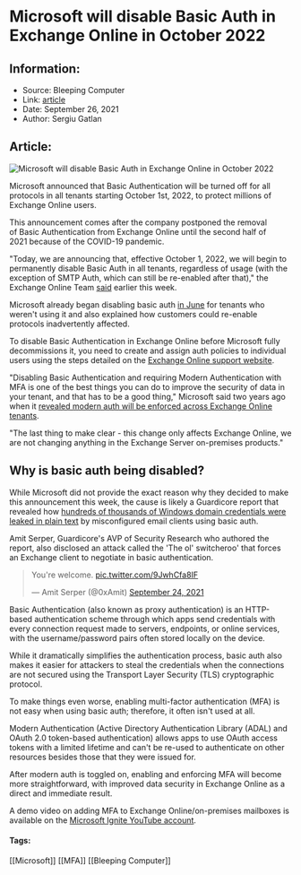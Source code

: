 # Microsoft will disable Basic Auth in Exchange Online in October 2022
### 

## Information:
+ Source: Bleeping Computer
+ Link: [article](https://www.bleepingcomputer.com/news/microsoft/microsoft-will-disable-basic-auth-in-exchange-online-in-october-2022/)
+ Date: September 26, 2021
+ Author: Sergiu Gatlan


## Article:
![Microsoft will disable Basic Auth in Exchange Online in October 2022](https://www.bleepstatic.com/content/hl-images/2021/08/23/Microsoft-Exchange.jpg)


Microsoft announced that Basic Authentication will be turned off for all protocols in all tenants starting October 1st, 2022, to protect millions of Exchange Online users.


This announcement comes after the company postponed the removal of Basic Authentication from Exchange Online until the second half of 2021 because of the COVID-19 pandemic.


"Today, we are announcing that, effective October 1, 2022, we will begin to permanently disable Basic Auth in all tenants, regardless of usage (with the exception of SMTP Auth, which can still be re-enabled after that)," the Exchange Online Team [said](https://techcommunity.microsoft.com/t5/exchange-team-blog/basic-authentication-and-exchange-online-september-2021-update/ba-p/2772210) earlier this week.


Microsoft already began disabling basic auth [in June](https://techcommunity.microsoft.com/t5/exchange-team-blog/basic-authentication-and-exchange-online-june-2021-update/bc-p/2599824#M31057) for tenants who weren't using it and also explained how customers could re-enable protocols inadvertently affected.


To disable Basic Authentication in Exchange Online before Microsoft fully decommissions it, you need to create and assign auth policies to individual users using the steps detailed on the [Exchange Online support website](https://docs.microsoft.com/en-us/exchange/clients-and-mobile-in-exchange-online/disable-basic-authentication-in-exchange-online).


"Disabling Basic Authentication and requiring Modern Authentication with MFA is one of the best things you can do to improve the security of data in your tenant, and that has to be a good thing," Microsoft said two years ago when it [revealed modern auth will be enforced across Exchange Online tenants](https://www.bleepingcomputer.com/news/security/microsoft-to-force-modern-auth-in-exchange-online-to-enhance-security/).


"The last thing to make clear - this change only affects Exchange Online, we are not changing anything in the Exchange Server on-premises products."


Why is basic auth being disabled?
---------------------------------


While Microsoft did not provide the exact reason why they decided to make this announcement this week, the cause is likely a Guardicore report that revealed how [hundreds of thousands of Windows domain credentials were leaked in plain text](https://www.bleepingcomputer.com/news/microsoft/microsoft-exchange-autodiscover-bugs-leak-100k-windows-credentials/) by misconfigured email clients using basic auth.


Amit Serper, Guardicore's AVP of Security Research who authored the report, also disclosed an attack called the 'The ol' switcheroo' that forces an Exchange client to negotiate in basic authentication.




> 
> You're welcome. [pic.twitter.com/9JwhCfa8IF](https://t.co/9JwhCfa8IF)
> 
> 
> — Amit Serper (@0xAmit) [September 24, 2021](https://twitter.com/0xAmit/status/1441395084239454210?ref_src=twsrc%5Etfw)


Basic Authentication (also known as proxy authentication) is an HTTP-based authentication scheme through which apps send credentials with every connection request made to servers, endpoints, or online services, with the username/password pairs often stored locally on the device.


While it dramatically simplifies the authentication process, basic auth also makes it easier for attackers to steal the credentials when the connections are not secured using the Transport Layer Security (TLS) cryptographic protocol.


To make things even worse, enabling multi-factor authentication (MFA) is not easy when using basic auth; therefore, it often isn't used at all.


Modern Authentication (Active Directory Authentication Library (ADAL) and OAuth 2.0 token-based authentication) allows apps to use OAuth access tokens with a limited lifetime and can't be re-used to authenticate on other resources besides those that they were issued for.


After modern auth is toggled on, enabling and enforcing MFA will become more straightforward, with improved data security in Exchange Online as a direct and immediate result.


A demo video on adding MFA to Exchange Online/on-premises mailboxes is available on the [Microsoft Ignite YouTube account](https://www.youtube.com/watch?v=7hoEmEwV8Rk).




#### Tags:
[[Microsoft]] [[MFA]] [[Bleeping Computer]]
